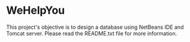 # WeHelpYou
This project's objective is to design a database using NetBeans IDE and Tomcat server. Please read the README.txt file for more information.
